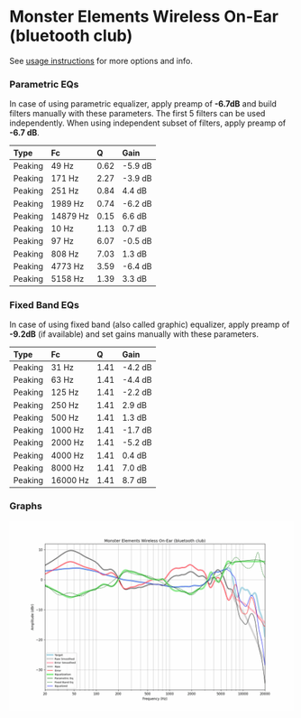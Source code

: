 # Monster Elements Wireless On-Ear (bluetooth club)
See [usage instructions](https://github.com/jaakkopasanen/AutoEq#usage) for more options and info.

### Parametric EQs
In case of using parametric equalizer, apply preamp of **-6.7dB** and build filters manually
with these parameters. The first 5 filters can be used independently.
When using independent subset of filters, apply preamp of **-6.7 dB**.

| Type    | Fc       |    Q | Gain    |
|:--------|:---------|:-----|:--------|
| Peaking | 49 Hz    | 0.62 | -5.9 dB |
| Peaking | 171 Hz   | 2.27 | -3.9 dB |
| Peaking | 251 Hz   | 0.84 | 4.4 dB  |
| Peaking | 1989 Hz  | 0.74 | -6.2 dB |
| Peaking | 14879 Hz | 0.15 | 6.6 dB  |
| Peaking | 10 Hz    | 1.13 | 0.7 dB  |
| Peaking | 97 Hz    | 6.07 | -0.5 dB |
| Peaking | 808 Hz   | 7.03 | 1.3 dB  |
| Peaking | 4773 Hz  | 3.59 | -6.4 dB |
| Peaking | 5158 Hz  | 1.39 | 3.3 dB  |

### Fixed Band EQs
In case of using fixed band (also called graphic) equalizer, apply preamp of **-9.2dB**
(if available) and set gains manually with these parameters.

| Type    | Fc       |    Q | Gain    |
|:--------|:---------|:-----|:--------|
| Peaking | 31 Hz    | 1.41 | -4.2 dB |
| Peaking | 63 Hz    | 1.41 | -4.4 dB |
| Peaking | 125 Hz   | 1.41 | -2.2 dB |
| Peaking | 250 Hz   | 1.41 | 2.9 dB  |
| Peaking | 500 Hz   | 1.41 | 1.3 dB  |
| Peaking | 1000 Hz  | 1.41 | -1.7 dB |
| Peaking | 2000 Hz  | 1.41 | -5.2 dB |
| Peaking | 4000 Hz  | 1.41 | 0.4 dB  |
| Peaking | 8000 Hz  | 1.41 | 7.0 dB  |
| Peaking | 16000 Hz | 1.41 | 8.7 dB  |

### Graphs
![](./Monster%20Elements%20Wireless%20On-Ear%20(bluetooth%20club).png)